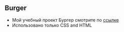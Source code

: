 ## Burger

- Мой учебный проект Бургер смотрите по  [ссылке](https://alexnew2021.github.io/Burger/)
- Использовано только CSS and HTML
